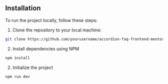## Installation

To run the project locally, follow these steps:

1. Clone the repository to your local machine:

```bash
git clone https://github.com/yourusername/accordion-faq-frontend-mentor.git
```

2. Install dependencies using NPM

```bash
npm install
```

2. Initialize the project

```bash
npm run dev
```

